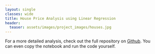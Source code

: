 ```yaml
---
layout: single
classes: wide
title: House Price Analysis using Linear Regression
header:
  teaser: assets/images/project_images/houses.jpg
---
```


For a more detailed analysis, check out the full repository on [Github](https://github.com/luke-lite/Residential-Real-Estate-Analysis). You can even copy the notebook and run the code yourself.
